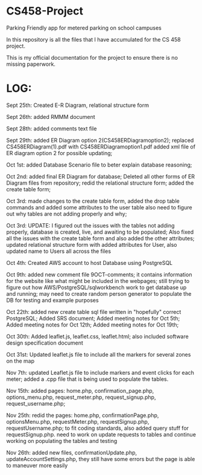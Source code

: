 # CS458-Project
Parking Friendly app for metered parking on school campuses

In this repository is all the files that I have accumulated for the CS 458 project.

This is my official documentation for the project to ensure there is no missing paperwork.


LOG:
===========================================

Sept 25th: Created E-R Diagram, relational structure form

Sept 26th: added RMMM document

Sept 28th: added comments text file

Sept 29th: added ER Diagram option 2(CS458ERDiagramoption2); replaced CS458ERDiagram(1).pdf with CS458ERDiagramoption1.pdf
           added xml file of ER diagram option 2 for possible updating;

Oct 1st: added Database Scenario file to beter explain database reasoning;

Oct 2nd: added final ER Diagram for database; Deleted all other forms of ER Diagram files from repository; redid the relational
         structure form; added the create table form;

Oct 3rd: made changes to the create table form, added the drop table commands and added some attributes to the user table
         also need to figure out why tables are not adding properly and why;

Oct 3rd: UPDATE: I figured out the issues with the tables not adding properly, database is created, live, and awaiting to be populated;
                 Also fixed all the issues with the create table form and also added the other attributes; updated relational structure
                 form with added attributes for User, also updated name to Users all across the files

Oct 4th: Created AWS account to host Database using PostgreSQL

Oct 9th: added new comment file 9OCT-comments; it contains information for the website like what might be included in the webpages;
         still trying to figure out how AWS/PostgreSQL/sqlworkbench work to get database up and running; may need to create random                person generator to populate the DB for testing and example purposes

Oct 22th: added new create table sql file written in "hopefully" correct PostgreSQL; Added SRS document; Added meeting notes for Oct              5th; Added meeting notes for Oct 12th; Added meeting notes for Oct 19th; 

Oct 30th: Added leaflet.js, leaflet.css, leaflet.html; also included software design specification document

Oct 31st: Updated leaflet.js file to include all the markers for several zones on the map

Nov 7th: updated Leaflet.js file to include markers and event clicks for each meter; added a .cpp file that is being used to populate the tables.

Nov 15th: added pages: home.php, confirmation_page.php, options_menu.php, request_meter.php, request_signup.php, request_username.php; 

Nov 25th: redid the pages: home.php, confirmationPage.php, optionsMenu.php, requestMeter.php, requestSignup.php, requestUsername.php; to fit coding standards, also added query stuff for requestSignup.php. need to work on update requests to tables and continue working on populating the tables and testing

Nov 26th: added new files, confirmationUpdate.php, updateAccountSettings.php, they still have some errors but the page is able to maneuver more easily
